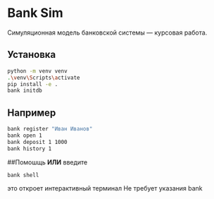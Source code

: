 
# Bank Sim 

Симуляционная модель банковской системы — курсовая работа.

## Установка

```bash
python -m venv venv
.\venv\Scripts\activate
pip install -e .
bank initdb
```

## Например

```bash
bank register "Иван Иванов"
bank open 1
bank deposit 1 1000
bank history 1
```
##Помошщь
**ИЛИ**
введите
```bash
bank shell
```
это откроет интерактивный терминал
Не требует указания bank



